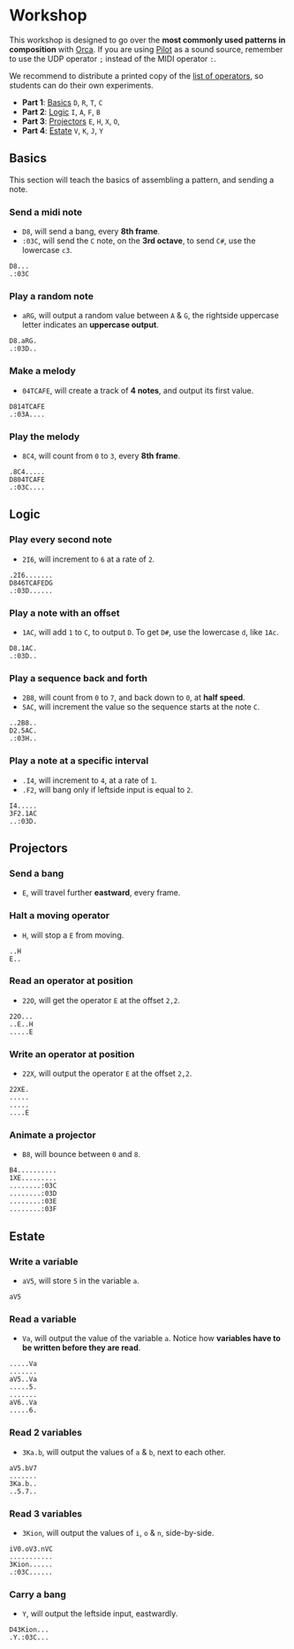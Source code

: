 # Workshop

This workshop is designed to go over the **most commonly used patterns in composition** with [Orca](https://github.com/hundredrabbits/Orca). If you are using [Pilot](http://github.com/hundredrabbits/Pilot) as a sound source, remember to use the UDP operator `;` instead of the MIDI operator `:`.

We recommend to distribute a printed copy of the [list of operators](https://github.com/hundredrabbits/Orca#operators), so students can do their own experiments.

- **Part 1**: [Basics](#Basics) `D`, `R`, `T`, `C`
- **Part 2**: [Logic](#Logic) `I`, `A`, `F`, `B`
- **Part 3**: [Projectors](#Projectors) `E`, `H`, `X`, `O`,
- **Part 4**: [Estate](#Estate) `V`, `K`, `J`, `Y`

## Basics

This section will teach the basics of assembling a pattern, and sending a note.

### Send a midi note

- `D8`, will send a bang, every **8th frame**.
- `:03C`, will send the `C` note, on the **3rd octave**, to send `C#`, use the lowercase `c3`.

```
D8...
.:03C
```

### Play a random note

- `aRG`, will output a random value between `A` & `G`, the rightside uppercase letter indicates an **uppercase output**.

```
D8.aRG.
.:03D..
```

### Make a melody

- `04TCAFE`, will create a track of **4 notes**, and output its first value.

```
D814TCAFE
.:03A....
```

### Play the melody

- `8C4`, will count from `0` to `3`, every **8th frame**.

```
.8C4.....
D804TCAFE
.:03C....
```

## Logic

### Play every second note

- `2I6`, will increment to `6` at a rate of `2`.

```
.2I6.......
D846TCAFEDG
.:03D......
```

### Play a note with an offset

- `1AC`, will add `1` to `C`, to output `D`. To get `D#`, use the lowercase `d`, like `1Ac`.

```
D8.1AC.
.:03D..
```

### Play a sequence back and forth

- `2B8`, will count from `0` to `7`, and back down to `0`, at **half speed**.
- `5AC`, will increment the value so the sequence starts at the note `C`.

```
..2B8..
D2.5AC.
.:03H..
```

### Play a note at a specific interval

- `.I4`, will increment to `4`, at a rate of `1`.
- `.F2`, will bang only if leftside input is equal to `2`.

```
I4.....
3F2.1AC
..:03D.
```

## Projectors

### Send a bang

- `E`, will travel further **eastward**, every frame.

### Halt a moving operator

- `H`, will stop a `E` from moving.

```
..H
E..
```

### Read an operator at position

- `22O`, will get the operator `E` at the offset `2,2`.

```
22O...
..E..H
.....E
```

### Write an operator at position

- `22X`, will output the operator `E` at the offset `2,2`.

```
22XE.
.....
.....
....E
```

### Animate a projector

- `B8`, will bounce between `0` and `8`.

```
B4..........
1XE.........
........:03C
........:03D
........:03E
........:03F
```

## Estate

### Write a variable

- `aV5`, will store `5` in the variable `a`.

```
aV5
```

### Read a variable

- `Va`, will output the value of the variable `a`. Notice how **variables have to be written before they are read**.

```
.....Va
.......
aV5..Va
.....5.
.......
aV6..Va
.....6.
```

### Read 2 variables

- `3Ka.b`, will output the values of `a` & `b`, next to each other.

```
aV5.bV7
.......
3Ka.b..
..5.7..
```

### Read 3 variables

- `3Kion`, will output the values of `i`, `o` & `n`, side-by-side.

```
iV0.oV3.nVC
...........
3Kion......
.:03C......
```

### Carry a bang

- `Y`, will output the leftside input, eastwardly.

```
D43Kion...
.Y.:03C...
```
